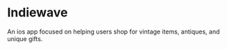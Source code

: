 # Indiewave

An ios app focused on helping users shop for vintage items, antiques, and unique gifts. 
